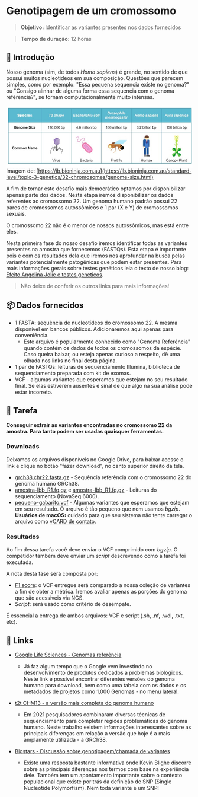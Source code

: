 # Genotipagem de um cromossomo

>**Objetivo:** Identificar as variantes presentes nos dados fornecidos

>**Tempo de duração:** 12 horas

## 📜 Introdução

Nosso genoma (sim, de todos *Homo sapiens*) é grande, no sentido de que possui muitos nucleotideos em sua composição. Questões que parecem simples, como por exemplo: "Essa pequena sequencia existe no genoma?" ou "Consigo alinhar de alguma forma essa sequencia com o genoma refêrencia?", se tornam computacionalmente muito intensas.


<p align="center">
  <img style="float: right;" width="600px" src="../img/bioninja-genome-sizes.jpeg" alt="Tamanho dos genomas">
</p>

Imagem de: [https://ib.bioninja.com.au](https://ib.bioninja.com.au/standard-level/topic-3-genetics/32-chromosomes/genome-size.html)

A fim de tornar este desafio mais democrático optamos por disponibilizar apenas parte dos dados. Nesta etapa iremos disponibilizar os dados referentes ao cromossomo 22. Um genoma humano padrão possui 22 pares de cromossomos autossômicos e 1 par (X e Y) de cromossomos sexuais.

O cromossomo 22 não é o menor de nossos autossômicos, mas está entre eles.

Nesta primeira fase do nosso desafio iremos identificar todas as variantes presentes na amostra que fornecemos (FASTQs). Esta etapa é importante pois é com os resultados dela que iremos nos aprofundar na busca pelas variantes potencialmente patogênicas que podem estar presentes. Para mais informações gerais sobre testes genéticos leia o texto de nosso blog: [Efeito Angelina Jolie e testes geneticos](https://blog.mendelics.com.br/efeito-angelina-jolie-e-testes-geneticos-cancer-de-mama/).

> Não deixe de conferir os outros links para mais informações!

## 📦 Dados fornecidos

* 1 FASTA: sequência de nucleotídeos do cromossomo 22. A mesma disponível em bancos públicos. Adicionaremos aqui apenas para conveniência.
   - Este arquivo é popularmente conhecido como "Genoma Referência" quando contém os dados de todos os cromossomos da espécie. Caso queira baixar, ou esteja apenas curioso a respeito, dê uma olhada nos links no final desta página.
* 1 par de FASTQs: leituras de sequenciamento Illumina, biblioteca de sequenciamento preparada com kit de exomas.
* VCF - algumas variantes que esperamos que estejam no seu resultado final. Se elas estiverem ausentes é sinal de que algo na sua análise pode estar incorreto.

## 👷 Tarefa

**Conseguir extrair as variantes encontradas no cromossomo 22 da amostra. Para tanto podem ser usadas quaisquer ferramentas.**

### Downloads

Deixamos os arquivos disponíveis no Google Drive, para baixar acesse o link e clique no botão "fazer download", no canto superior direito da tela.

- [grch38.chr22.fasta.gz](https://drive.google.com/file/d/1tZj692JzzTRtxeuIPuOf3KVucB2q33Yv/view?usp=sharing) - Sequência referência com o cromossomo 22 do genoma humano GRCh38.
- [amostra-lbb_R1.fq.gz](https://drive.google.com/file/d/1eosZV6s_T950IBKcSmcP4P-CKsGD11r8/view?usp=sharing) e [amostra-lbb_R1.fq.gz](https://drive.google.com/file/d/1hwIkyPvleAaha_Wmx_AXXExlvMYUBD0J/view?usp=sharing) - Leituras do sequenciamento (NovaSeq 6000).
- [pequeno-gabarito.vcf](https://drive.google.com/file/d/1yI-28pC8b7k4X5m_mF35_8WpESVJimb6/view?usp=sharing) - Algumas variantes que esperamos que estejam em seu resultado. O arquivo é tão pequeno que nem usamos *bgzip*. **Usuários de macOS:** cuidado para que seu sistema não tente carregar o arquivo como [vCARD de contato](https://g.co/kgs/tU4jMR).


### Resultados

Ao fim dessa tarefa você deve enviar o VCF comprimido com *bgzip*. O competidor também deve enviar um *script* descrevendo como a tarefa foi executada.

A nota desta fase será composta por:

- [F1 score](https://en.wikipedia.org/wiki/F-score): o VCF entregue será comparado a nossa coleção de variantes a fim de obter a métrica. Iremos avaliar apenas as porções do genoma que são acessiveis via NGS.
- *Script*: será usado como critério de desempate.

É essencial a entrega de ambos arquivos: VCF e script (.sh, .nf, .wdl, .txt, etc).

## 🔗 Links

- [Google Life Sciences - Genomas referência](https://cloud.google.com/life-sciences/docs/resources/public-datasets/reference-genomes)
  - Já faz algum tempo que o Google vem investindo no desenvolvimento de produtos dedicados a problemas biológicos. Neste link é possível encontrar diferentes versões do genoma humano para download, bem como uma tabela com os dados e os metadados de projetos como 1,000 Genomas - no menu lateral.

- [t2t CHM13 - a versão mais completa do genoma humano](https://www.nature.com/articles/d41586-021-01506-w)
  - Em 2021 pesquisadores combinaram diversas técnicas de sequenciamento para completar regiões problemáticas do genoma humano. Neste trabalho existem informações interessantes sobre as principais diferenças em relação a versão que hoje é a mais amplamente utilizada - a GRCh38.

- [Biostars - Discussão sobre genotipagem/chamada de variantes](https://www.biostars.org/p/277927)
  - Existe uma resposta bastante informativa onde Kevin Blighe discorre sobre as principais diferenças nos termos com base na experiência dele. Também tem um apontamento importante sobre o contexto populacional que existe por trás da definição de SNP (Single Nucleotide Polymorfism). Nem toda variante é um SNP!
